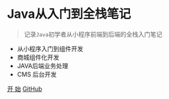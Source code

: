 # Java从入门到全栈笔记

> 记录`Java`初学者从小程序前端到后端的全栈入门笔记

- 从小程序入门到组件开发
- 商城组件化开发
- JAVA后端业务处理
- CMS 后台开发

[开 始](#main)
[GitHub](https://github.com/wuchuheng/java_notes)
